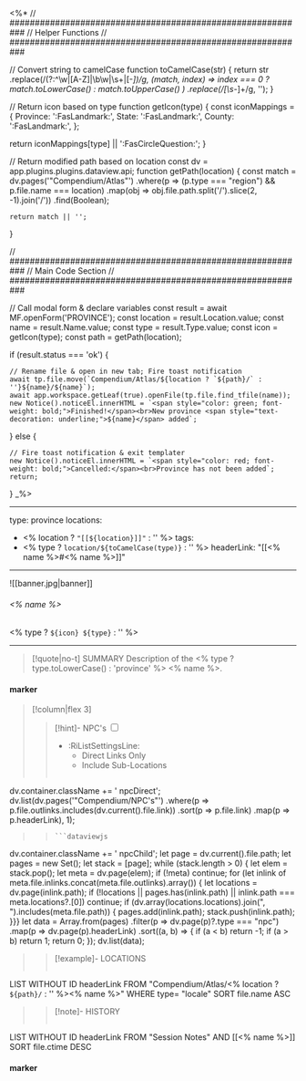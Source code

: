 <%*
// ###########################################################
//                        Helper Functions
// ###########################################################

// Convert string to camelCase
function toCamelCase(str) {
  return str
    .replace(/(?:^\w|[A-Z]|\b\w|\s+|[-_])/g, (match, index) =>
      index === 0 ? match.toLowerCase() : match.toUpperCase()
    )
    .replace(/[\s-_]+/g, '');
}

// Return icon based on type
function getIcon(type) {
  const iconMappings = {
    Province: ':FasLandmark:',
    State: ':FasLandmark:',
    County: ':FasLandmark:',
  };

  return iconMappings[type] || ':FasCircleQuestion:';
}


// Return modified path based on location
const dv = app.plugins.plugins.dataview.api;
function getPath(location) {
    const match = dv.pages('"Compendium/Atlas"')
        .where(p => (p.type === "region") && p.file.name === location)
        .map(obj => obj.file.path.split('/').slice(2, -1).join('/'))
        .find(Boolean);

    return match || '';
}

// ###########################################################
//                        Main Code Section
// ###########################################################

// Call modal form & declare variables
const result = await MF.openForm('PROVINCE');
const location = result.Location.value;
const name = result.Name.value;
const type = result.Type.value;
const icon = getIcon(type);
const path = getPath(location);

if (result.status === 'ok') {

    // Rename file & open in new tab; Fire toast notification
    await tp.file.move(`Compendium/Atlas/${location ? `${path}/` : ''}${name}/${name}`);
    await app.workspace.getLeaf(true).openFile(tp.file.find_tfile(name));
    new Notice().noticeEl.innerHTML = `<span style="color: green; font-weight: bold;">Finished!</span><br>New province <span style="text-decoration: underline;">${name}</span> added`;

} else {

    // Fire toast notification & exit templater
    new Notice().noticeEl.innerHTML = `<span style="color: red; font-weight: bold;">Cancelled:</span><br>Province has not been added`;
    return;
}
_%>

---
type: province
locations:
 - <% location ? `"[[${location}]]"` : '' %>
tags:
 - <% type ? `location/${toCamelCase(type)}` : '' %>
headerLink: "[[<% name %>#<% name %>]]"
---

![[banner.jpg|banner]]
###### <% name %>
<span class="sub2"><% type ? `${icon} ${type}` : '' %></span>
___

> [!quote|no-t] SUMMARY
>Description of the <% type ? type.toLowerCase() : 'province' %> <% name %>.

#### marker
> [!column|flex 3]
> > [!hint]-  NPC's
> > <input type="checkbox" id="npc"/><ul class="sortMenu"><li class="sortIcon">:RiListSettingsLine:<ul class="dropdown npcedit"><li><label for="npc" class="directLabel active">Direct Links Only</label></li><li><label for="npc" class="childLabel">Include Sub-Locations</label></li></ul></li></ul>
> >```dataviewjs
dv.container.className += ' npcDirect';
dv.list(dv.pages('"Compendium/NPC\'s"')
 .where(p => p.file.outlinks.includes(dv.current().file.link))
.sort(p => p.file.link)
.map(p => p.headerLink), 1);
>>```
>>```dataviewjs
dv.container.className += ' npcChild';
let page = dv.current().file.path;
let pages = new Set();
let stack = [page];
while (stack.length > 0) {
let elem = stack.pop();
let meta = dv.page(elem);
if (!meta) continue;
for (let inlink of meta.file.inlinks.concat(meta.file.outlinks).array()) {
let locations = dv.page(inlink.path);
if (!locations || pages.has(inlink.path) || inlink.path === meta.locations?.[0]) continue;
 if (dv.array(locations.locations).join(", ").includes(meta.file.path)) {
 pages.add(inlink.path);
 stack.push(inlink.path);
}}}
let data = Array.from(pages)
.filter(p => dv.page(p)?.type === "npc")
.map(p => dv.page(p).headerLink)
.sort((a, b) => {
if (a < b) return -1;
if (a > b) return 1;
return 0;
});
dv.list(data);
> 
>> [!example]- LOCATIONS
>>```dataview
LIST WITHOUT ID headerLink
FROM "Compendium/Atlas/<% location ? `${path}/` : '' %><% name %>"
WHERE type= "locale"
SORT file.name ASC
>
>> [!note]- HISTORY
>>```dataview
LIST WITHOUT ID headerLink
FROM "Session Notes" AND [[<% name %>]]
SORT file.ctime DESC
#### marker